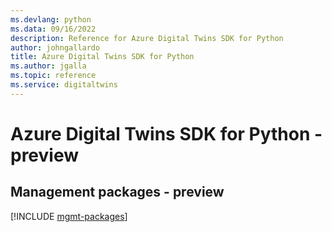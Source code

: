 ```yaml
---
ms.devlang: python
ms.data: 09/16/2022
description: Reference for Azure Digital Twins SDK for Python
author: johngallardo
title: Azure Digital Twins SDK for Python
ms.author: jgalla
ms.topic: reference
ms.service: digitaltwins
---
```

# Azure Digital Twins SDK for Python - preview

## Management packages - preview
[!INCLUDE [mgmt-packages](digital-twins-mgmt-index.md)]
